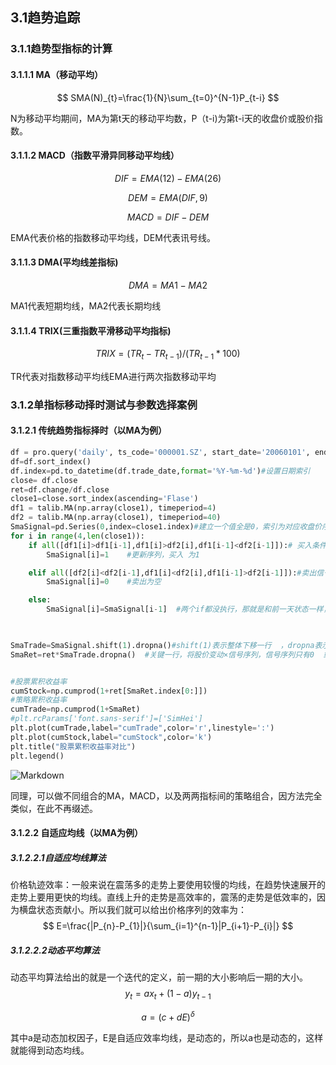 ## 3.1趋势追踪

### 3.1.1趋势型指标的计算

#### 3.1.1.1 MA（移动平均）

$$
SMA(N)_{t}=\frac{1}{N}\sum_{t=0}^{N-1}P_{t-i}
$$

N为移动平均期间，MA为第t天的移动平均数，P（t-i)为第t-i天的收盘价或股价指数。

#### 3.1.1.2 MACD（指数平滑异同移动平均线）

$$
DIF=EMA(12)-EMA(26)
$$

$$
DEM=EMA(DIF,9)
$$

$$
MACD=DIF-DEM
$$

EMA代表价格的指数移动平均线，DEM代表讯号线。

#### 3.1.1.3 DMA(平均线差指标)

$$
DMA=MA1-MA2
$$

MA1代表短期均线，MA2代表长期均线

#### 3.1.1.4 TRIX(三重指数平滑移动平均指标)

$$
TRIX=(TR_{t}-TR_{t-1})/(TR_{t-1}*100)
$$

TR代表对指数移动平均线EMA进行两次指数移动平均

### 3.1.2单指标移动择时测试与参数选择案例

#### 3.1.2.1 传统趋势指标择时（以MA为例）

```python
df = pro.query('daily', ts_code='000001.SZ', start_date='20060101', end_date='20101101')
df=df.sort_index()
df.index=pd.to_datetime(df.trade_date,format='%Y-%m-%d')#设置日期索引
close= df.close
ret=df.change/df.close
close1=close.sort_index(ascending='Flase')
df1 = talib.MA(np.array(close1), timeperiod=4)
df2 = talib.MA(np.array(close1), timeperiod=40)
SmaSignal=pd.Series(0,index=close1.index)#建立一个值全是0，索引为对应收盘价序列的时间Series序列
for i in range(4,len(close1)):
    if all([df1[i]>df1[i-1],df1[i]>df2[i],df1[i-1]<df2[i-1]]):# 买入条件
        SmaSignal[i]=1    #更新序列，买入 为1

    elif all([df2[i]<df2[i-1],df1[i]<df2[i],df1[i-1]>df2[i-1]]):#卖出信号
        SmaSignal[i]=0    #卖出为空

    else:
        SmaSignal[i]=SmaSignal[i-1]  #两个if都没执行，那就是和前一天状态一样，即不做任何操作

    

SmaTrade=SmaSignal.shift(1).dropna()#shift(1)表示整体下移一行  ，dropna表示删除NAN数据
SmaRet=ret*SmaTrade.dropna()  #关键一行，将股价变动×信号序列，信号序列只有0  或 1 ，对应做多，做空。


#股票累积收益率
cumStock=np.cumprod(1+ret[SmaRet.index[0:]])
#策略累积收益率
cumTrade=np.cumprod(1+SmaRet)
#plt.rcParams['font.sans-serif']=['SimHei']
plt.plot(cumTrade,label="cumTrade",color='r',linestyle=':')
plt.plot(cumStock,label="cumStock",color='k')
plt.title("股票累积收益率对比")
plt.legend()       
```

![Markdown](http://i1.fuimg.com/737037/9b9fc7d4f8e557ae.png)

同理，可以做不同组合的MA，MACD，以及两两指标间的策略组合，因方法完全类似，在此不再缀述。

#### 3.1.2.2 自适应均线（以MA为例）

##### 3.1.2.2.1自适应均线算法

价格轨迹效率：一般来说在震荡多的走势上要使用较慢的均线，在趋势快速展开的走势上要用更快的均线。直线上升的走势是高效率的，震荡的走势是低效率的，因为横盘状态贡献小。所以我们就可以给出价格序列的效率为：
$$
E=\frac{|P_{n}-P_{1}|}{\sum_{i=1}^{n-1}|P_{i+1}-P_{i}|}
$$

##### 3.1.2.2.2动态平均算法

动态平均算法给出的就是一个迭代的定义，前一期的大小影响后一期的大小。
$$
y_{t}=ax_{t}+(1-a)y_{t-1}
$$

$$
a=(c+dE)^{\delta }
$$

其中a是动态加权因子，E是自适应效率均线，是动态的，所以a也是动态的，这样就能得到动态均线。

